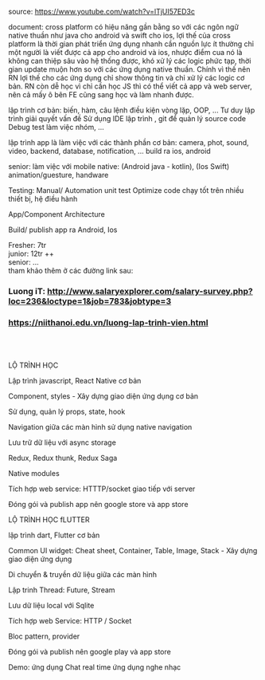 source: https://www.youtube.com/watch?v=lTjUI57ED3c

document:
cross platform có hiệu năng gần bằng so với các ngôn ngữ native thuần như java cho android và swift cho ios, lợi thế của cross platform là thời gian phát triển ứng dụng nhanh cần nguồn lực ít thường chỉ một người là viết được cả app cho android và ios, nhược điểm cua nó là không can thiệp sâu vào hệ thống được, khó xử lý các logic phức tạp, thời gian update muộn hơn so với các ứng dụng native thuần.
Chính vì thế nên RN lợi thế cho các ứng dụng chỉ show thông tin và chỉ xử lý các logic cơ bản.
RN còn dễ học vì chỉ cần học JS thì có thể viết cả app và web server, nên cả mấy ô bên FE cũng sang học và làm nhanh được.

lập trình cơ bản: biến, hàm, câu lệnh điều kiện vòng lặp, OOP, ...
Tư duy lập trình giải quyết vấn đề
Sử dụng IDE lập trình , git để quản lý source code
Debug test làm việc nhóm, ...

lập trình app là làm việc với các thành phần cơ bản: camera, phot, sound, video, backend, database, notification, ... build ra ios, android

senior: làm việc với mobile native: (Android java - kotlin), (Ios Swift)
animation/guesture, handware

Testing: Manual/ Automation unit test
Optimize code chạy tốt trên nhiều thiết bị, hệ điều hành

App/Component Architecture

Build/ publish app ra Android, Ios

Fresher: 7tr </br>
junior: 12tr ++ </br>
senior: ... </br>
tham khảo thêm ở các đường link sau: </br>

### Luong iT: http://www.salaryexplorer.com/salary-survey.php?loc=236&loctype=1&job=783&jobtype=3 </br>

### https://niithanoi.edu.vn/luong-lap-trinh-vien.html

</br>
</br>
</br>
LỘ TRÌNH HỌC

Lập trình javascript, React Native cơ bản

Component, styles - Xây dựng giao diện ứng dụng cơ bản

Sử dụng, quản lý props, state, hook

Navigation giữa các màn hình sử dụng native navigation

Lưu trữ dữ liệu với async storage

Redux, Redux thunk, Redux Saga

Native modules

Tích hợp web service: HTTTP/socket giao tiếp với server

Đóng gói và publish app nên google store và app store

LỘ TRÌNH HỌC fLUTTER

lập trình dart, Flutter cơ bản

Common UI widget: Cheat sheet, Container, Table, Image, Stack - Xây dựng giao diện ứng dụng

Di chuyển & truyền dữ liệu giữa các màn hình

Lập trinh Thread: Future, Stream

Lưu dữ liệu local với Sqlite

Tích hợp web Service: HTTP / Socket

Bloc pattern, provider

Đóng gói và publish nên google play và app store

Demo:
ứng dụng Chat real time
ứng dụng nghe nhạc
